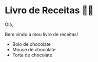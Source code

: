 # Livro de Receitas :man_cook:

Olá,

Bem vindo a meu livro de receitas!



- Bolo de chocolate
- Mouse de chocolate
- Torta de chocolate